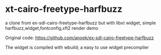 # xt-cairo-freetype-harfbuzz
a clone from ex-sdl-cairo-freetype-harfbuzz but with libxt widget, simple harfbuzz,widget,fontconfig,xft2 render demo

Original code: https://github.com/anoek/ex-sdl-cairo-freetype-harfbuzz


The widget is compiled with wbuild; a easy to use widget precompiler 





